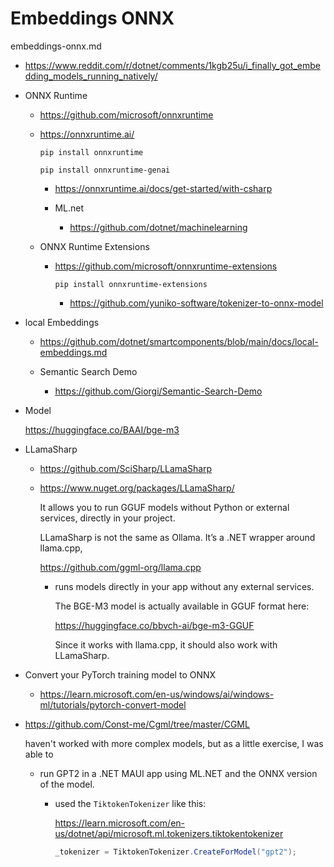 # Embeddings ONNX

embeddings-onnx.md

*   https://www.reddit.com/r/dotnet/comments/1kgb25u/i_finally_got_embedding_models_running_natively/

*   ONNX Runtime

    *   https://github.com/microsoft/onnxruntime

    *   https://onnxruntime.ai/

        ```
        pip install onnxruntime
        ```

        ```
        pip install onnxruntime-genai
        ```

        *   https://onnxruntime.ai/docs/get-started/with-csharp

        *   ML.net

            *   https://github.com/dotnet/machinelearning

    *   ONNX Runtime Extensions

        *   https://github.com/microsoft/onnxruntime-extensions

            ```
            pip install onnxruntime-extensions
            ```

            *   https://github.com/yuniko-software/tokenizer-to-onnx-model

*   local Embeddings

    *   https://github.com/dotnet/smartcomponents/blob/main/docs/local-embeddings.md

    *   Semantic Search Demo
    
        *   https://github.com/Giorgi/Semantic-Search-Demo

*   Model

    https://huggingface.co/BAAI/bge-m3

*   LLamaSharp

    *   https://github.com/SciSharp/LLamaSharp

    *   https://www.nuget.org/packages/LLamaSharp/

        It allows you to run GGUF models without Python or external services, directly in your project.

         LLamaSharp is not the same as Ollama. It’s a .NET wrapper around llama.cpp,

         https://github.com/ggml-org/llama.cpp

         *  runs models directly in your app without any external services.

            The BGE-M3 model is actually available in GGUF format here:

            https://huggingface.co/bbvch-ai/bge-m3-GGUF

            Since it works with llama.cpp, it should also work with LLamaSharp.

*   Convert your PyTorch training model to ONNX

    *   https://learn.microsoft.com/en-us/windows/ai/windows-ml/tutorials/pytorch-convert-model

*   https://github.com/Const-me/Cgml/tree/master/CGML

    haven't worked with more complex models, but as a little exercise, I was able to 
    
    *   run GPT2 in a .NET MAUI app using ML.NET and the ONNX version of the model. 
    
        *   used the `TiktokenTokenizer` like this:

            https://learn.microsoft.com/en-us/dotnet/api/microsoft.ml.tokenizers.tiktokentokenizer
            
            ```csharp
            _tokenizer = TiktokenTokenizer.CreateForModel("gpt2");
            ```


